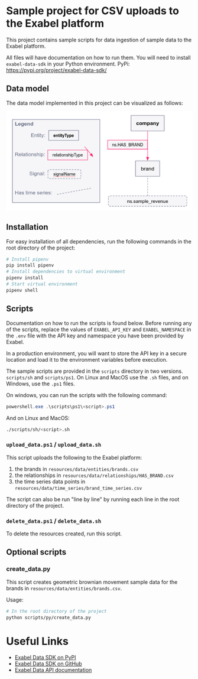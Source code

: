 # Sample project for CSV uploads to the Exabel platform

This project contains sample scripts for data ingestion of sample data to
the Exabel platform.

All files will have documentation on how to run them. You will need
to install `exabel-data-sdk` in your Python environment.
PyPi: https://pypi.org/project/exabel-data-sdk/

## Data model

The data model implemented in this project can be visualized as follows:

![Exabel data model](./resources/img/data_model.png)

## Installation

For easy installation of all dependencies, run the following commands in the root directory of the project:

```sh
# Install pipenv
pip install pipenv
# Install dependencies to virtual environment
pipenv install
# Start virtual environment
pipenv shell
```

## Scripts

Documentation on how to run the scripts is found below. Before running any of the scripts, replace the values
of `EXABEL_API_KEY` and `EXABEL_NAMESPACE` in the `.env` file with the API key and namespace you have been provided by Exabel.

In a production environment, you will want to store the API key in a secure location and load it to the environment variables before execution.

The sample scripts are provided in the `scripts` directory in two versions. `scripts/sh` and `scripts/ps1`.
On Linux and MacOS use the `.sh` files, and on Windows, use the `.ps1` files.

On windows, you can run the scripts with the following command:
```ps1
powershell.exe .\scripts\ps1\<script>.ps1
```

And on Linux and MacOS:
```sh
./scripts/sh/<script>.sh
```

### `upload_data.ps1` / `upload_data.sh`

This script uploads the following to the Exabel platform:

1. the brands in `resources/data/entities/brands.csv`
2. the relationships in `resources/data/relationships/HAS_BRAND.csv`
3. the time series data points in `resources/data/time_series/brand_time_series.csv`

The script can also be run "line by line" by running each line in the root directory of the project.

### `delete_data.ps1` / `delete_data.sh`

To delete the resources created, run this script.

## Optional scripts
### create_data.py

This script creates geometric brownian movement sample data for the brands in `resources/data/entities/brands.csv`.

Usage:
```sh
# In the root directory of the project
python scripts/py/create_data.py
```

# Useful Links

* [Exabel Data SDK on PyPI](https://pypi.org/project/exabel-data-sdk/)
* [Exabel Data SDK on GitHub](https://github.com/Exabel/python-sdk)
* [Exabel Data API documentation](https://doc.exabel.com/api/data/)
